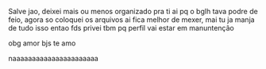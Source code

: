 Salve jao, deixei mais ou menos organizado pra ti ai pq o bglh tava podre de feio, agora so coloquei os arquivos ai fica melhor de mexer, mai tu ja manja de tudo isso entao fds
privei tbm pq perfil vai estar em manuntenção 

obg amor bjs te amo 

naaaaaaaaaaaaaaaaaaaaaa

